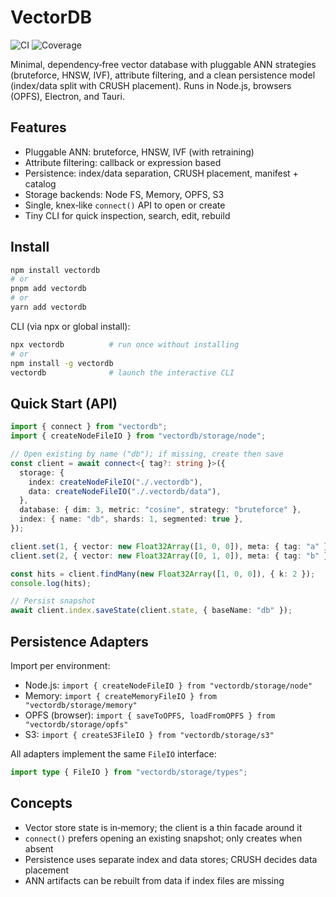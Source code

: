 # VectorDB

![CI](https://github.com/trkbt10/vectordb/actions/workflows/test.yml/badge.svg)
![Coverage](https://codecov.io/gh/trkbt10/vectordb/graph/badge.svg)

Minimal, dependency‑free vector database with pluggable ANN strategies (bruteforce, HNSW, IVF), attribute filtering, and a clean persistence model (index/data split with CRUSH placement). Runs in Node.js, browsers (OPFS), Electron, and Tauri.

## Features

- Pluggable ANN: bruteforce, HNSW, IVF (with retraining)
- Attribute filtering: callback or expression based
- Persistence: index/data separation, CRUSH placement, manifest + catalog
- Storage backends: Node FS, Memory, OPFS, S3
- Single, knex‑like `connect()` API to open or create
- Tiny CLI for quick inspection, search, edit, rebuild

## Install

```bash
npm install vectordb
# or
pnpm add vectordb
# or
yarn add vectordb
```

CLI (via npx or global install):

```bash
npx vectordb          # run once without installing
# or
npm install -g vectordb
vectordb              # launch the interactive CLI
```

## Quick Start (API)

```ts
import { connect } from "vectordb";
import { createNodeFileIO } from "vectordb/storage/node";

// Open existing by name ("db"); if missing, create then save
const client = await connect<{ tag?: string }>({
  storage: {
    index: createNodeFileIO("./.vectordb"),
    data: createNodeFileIO("./.vectordb/data"),
  },
  database: { dim: 3, metric: "cosine", strategy: "bruteforce" },
  index: { name: "db", shards: 1, segmented: true },
});

client.set(1, { vector: new Float32Array([1, 0, 0]), meta: { tag: "a" } });
client.set(2, { vector: new Float32Array([0, 1, 0]), meta: { tag: "b" } });

const hits = client.findMany(new Float32Array([1, 0, 0]), { k: 2 });
console.log(hits);

// Persist snapshot
await client.index.saveState(client.state, { baseName: "db" });
```

## Persistence Adapters

Import per environment:

- Node.js: `import { createNodeFileIO } from "vectordb/storage/node"`
- Memory: `import { createMemoryFileIO } from "vectordb/storage/memory"`
- OPFS (browser): `import { saveToOPFS, loadFromOPFS } from "vectordb/storage/opfs"`
- S3: `import { createS3FileIO } from "vectordb/storage/s3"`

All adapters implement the same `FileIO` interface:

```ts
import type { FileIO } from "vectordb/storage/types";
```

## Concepts

- Vector store state is in‑memory; the client is a thin facade around it
- `connect()` prefers opening an existing snapshot; only creates when absent
- Persistence uses separate index and data stores; CRUSH decides data placement
- ANN artifacts can be rebuilt from data if index files are missing
